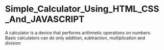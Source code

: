 # Simple_Calculator_Using_HTML_CSS_And_JAVASCRIPT
A calculator is a device that performs arithmetic operations on numbers. Basic calculators can do only addition, subtraction, multiplication and division 
